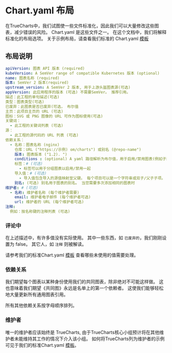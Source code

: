 # Chart.yaml 布局

在TrueCharts中，我们试图使一些文件标准化，因此我们可以大量修改这些图表，减少错误的风险。 Chart.yaml 是这些文件之一。 在这个文档中，我们将解释标准化的布局选项。 关于示例布局，请查看我们标准的 Chart.yaml [模板](https://github.com/truecharts/apps/blob/master/templates/app/Chart.yaml)

## 布局说明

```yaml
apiVersion: 图表 API 版本 (required)
kubeVersion: A SemVer range of compatible Kubernetes 版本 (optional)
name: 图表名称 (required)
版本: SemVer 2 版本(required)
upstream_version: A SemVer 2 版本, 用于上游头盔图表源(可选)
appVersion: 此应用程序的版本 (可选) 不需要SemVer。 推荐引用。
描述：此工程的单句描述(可选)
类型：图表类型(可选)
已废弃：此图表是否已废弃(可选， 布尔值
主页：此项目主页的 URL (可选)
图标：SVG 或 PNG 图像的 URL 可作为图标使用(可选)
关键词：
  - 此工程的关键词列表 (可选)
源：
  - 此工程的源代码的 URL 列表 (可选)
依赖关系：
  - 名称：图表名称 (nginx)
    仓库：URL ("https://示例) om/charts") 或别名 (@repo-name")
    版本: 图表版本 ("1.2). ")
    conditions : (optional) A yaml 路径解析为布尔值，用于启用/禁用图表(例如子图1)。 已读)
    标签：# (可选)
      - 标签可以用于分组图表以启用/禁用一起
    导入值：# (可选)
      - 导入值包含导入的源值映射至父键。 每个项目可以是一个字符串或双子/父子子项。
    别名: (可选) 别名用于图表的别名。 当您需要多次添加相同的图表时
维护者: # (可选)
  - 名称: 维护者名称 (每个维护者需要)
    email: 维护者电子邮件 (每个维护者可选)
    url: 维护者的 URL (每个维护者可选)
注释:
  例如：按名称键的注释列表 (可选)
```

### 评论中

在上述描述中，有许多值没有实际使用。 其中一些东西，如 `已废弃的`，我们刚刚设置为 false。 其它人，如 `注释` 则被解读。

请参考我们的标准Chart.yaml [模板](https://github.com/truecharts/apps/blob/master/templates/app/Chart.yaml) 查看哪些未使用的值需要处理。

### 依赖关系

我们期望每个图表以某种身份使用我们的共同图表，除非绝对不可能这样做。 这也意味着我们期望《共同图》永远是名单上的第一个依赖者。 这使我们能够轻松地大量更新所有通用图表引用。

所有其他依赖关系按字母顺序排列。

### 维护者

唯一的维护者应该始终是 TrueCharts, 由于TrueCharts核心小组预计将在其他维护者未能维持其工作的情况下介入该小组。 如何将TrueCharts列为维护者的示例可见于我们的标准Chart.yaml [模板](https://github.com/truecharts/apps/blob/master/templates/app/Chart.yaml)。
